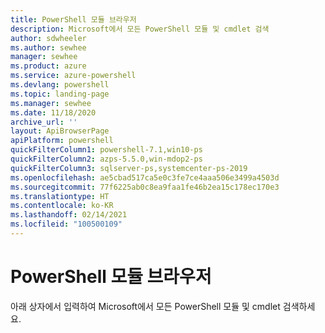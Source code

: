 ```yaml
---
title: PowerShell 모듈 브라우저
description: Microsoft에서 모든 PowerShell 모듈 및 cmdlet 검색
author: sdwheeler
ms.author: sewhee
manager: sewhee
ms.product: azure
ms.service: azure-powershell
ms.devlang: powershell
ms.topic: landing-page
ms.manager: sewhee
ms.date: 11/18/2020
archive_url: ''
layout: ApiBrowserPage
apiPlatform: powershell
quickFilterColumn1: powershell-7.1,win10-ps
quickFilterColumn2: azps-5.5.0,win-mdop2-ps
quickFilterColumn3: sqlserver-ps,systemcenter-ps-2019
ms.openlocfilehash: ae5cbad517ca5e0c3fe7ce4aaa506e3499a4503d
ms.sourcegitcommit: 77f6225ab0c8ea9faa1fe46b2ea15c178ec170e3
ms.translationtype: HT
ms.contentlocale: ko-KR
ms.lasthandoff: 02/14/2021
ms.locfileid: "100500109"
---
```

# <a name="powershell-module-browser"></a>PowerShell 모듈 브라우저

아래 상자에서 입력하여 Microsoft에서 모든 PowerShell 모듈 및 cmdlet 검색하세요.

